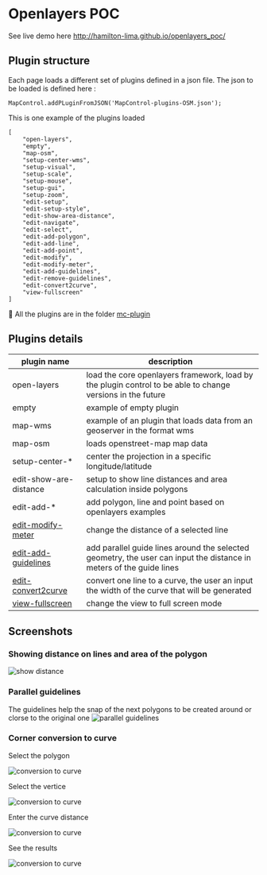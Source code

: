 # Openlayers POC

See live demo here http://hamilton-lima.github.io/openlayers_poc/

## Plugin structure
Each page loads a different set of plugins defined in a json file.
The json to be loaded is defined here :

``` 
MapControl.addPLuginFromJSON('MapControl-plugins-OSM.json');
```

This is one example of the plugins loaded

```
[
    "open-layers",
    "empty",
    "map-osm",
    "setup-center-wms",
    "setup-visual",
    "setup-scale",
    "setup-mouse",
    "setup-gui",
    "setup-zoom",
    "edit-setup",    
    "edit-setup-style",
    "edit-show-area-distance",
    "edit-navigate",
    "edit-select",
    "edit-add-polygon",
    "edit-add-line",
    "edit-add-point",
    "edit-modify",
    "edit-modify-meter",
    "edit-add-guidelines",
    "edit-remove-guidelines",
    "edit-convert2curve",
    "view-fullscreen"
]
```

:tangerine: All the plugins are in the folder [mc-plugin](https://github.com/hamilton-lima/openlayers_poc/tree/master/mc-plugin)

## Plugins details 

| plugin name | description | 
| ----------- | ----------- | 
| open-layers | load the core openlayers framework, load by the plugin control to be able to change versions in the future |
| empty | example of empty plugin |
| map-wms | example of an plugin that loads data from an geoserver in the format wms |
| map-osm | loads openstreet-map map data |
| setup-center-* | center the projection in a specific longitude/latitude |
| edit-show-are-distance | setup to show line distances and area calculation inside polygons | 
| edit-add-* | add polygon, line and point based on openlayers examples | 
| [edit-modify-meter](https://github.com/hamilton-lima/openlayers_poc/blob/master/mc-plugin/edit-modify-meter.js) | change the distance of a selected line |
| [edit-add-guidelines](https://github.com/hamilton-lima/openlayers_poc/blob/master/mc-plugin/edit-add-guidelines.js) | add parallel guide lines around the selected geometry, the user can input the distance in meters of the guide lines | 
| [edit-convert2curve](https://github.com/hamilton-lima/openlayers_poc/blob/master/mc-plugin/edit-convert2curve.js) | convert one line to a curve, the user an input the width of the curve that will be generated |
| [view-fullscreen](https://github.com/hamilton-lima/openlayers_poc/blob/master/mc-plugin/view-fullscreen.js) | change the view to full screen mode | 

## Screenshots

### Showing distance on lines and area of the polygon
![show distance](http://hamilton-lima.github.io/openlayers_poc/screenshots/2015-10-21_0847.png)

### Parallel guidelines 
The guidelines help the snap of the next polygons to be created around or clorse to the original one
![parallel guidelines](http://hamilton-lima.github.io/openlayers_poc/screenshots/2015-10-21_0820.png)

### Corner conversion to curve 

Select the polygon

![conversion to curve](http://hamilton-lima.github.io/openlayers_poc/screenshots/2015-10-21_0853.png)

Select the vertice

![conversion to curve](http://hamilton-lima.github.io/openlayers_poc/screenshots/2015-10-21_0854.png)

Enter the curve distance

![conversion to curve](http://hamilton-lima.github.io/openlayers_poc/screenshots/2015-10-21_0854_001.png)

See the results

![conversion to curve](http://hamilton-lima.github.io/openlayers_poc/screenshots/2015-10-21_0854_002.png)
